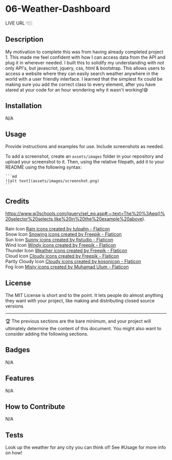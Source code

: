 # 06-Weather-Dashboard

LIVE URL 👇🏼<br>


## Description

My motivation to complete this was from having already completed project 1. This made me feel confident with how I can access data from the API and plug it in wherever needed. I built this to solidify my understanding with not only API's, but javascriot, jquery, css, html & bootstrap. This allows users to access a website where they can easily search weather anywhere in the world with a user friendly interface. I learned that the simplest fix could be making sure you add the correct class to every element, after you have stared at your code for an hour wondering why it wasn't working!😅

## Installation

N/A

## Usage

Provide instructions and examples for use. Include screenshots as needed.

To add a screenshot, create an `assets/images` folder in your repository and upload your screenshot to it. Then, using the relative filepath, add it to your README using the following syntax:

    ```md
    ![alt text](assets/images/screenshot.png)
    ```

## Credits

https://www.w3schools.com/jquery/sel_eq.asp#:~:text=The%20%3Aeq()%20selector%20selects,like%20in%20the%20example%20above).

Rain Icon
<a href="https://www.flaticon.com/free-icons/rain" title="rain icons">Rain icons created by tulpahn - Flaticon</a>
<br>
Snow Icon
<a href="https://www.flaticon.com/free-icons/snowing" title="snowing icons">Snowing icons created by Freepik - Flaticon</a>
<br>
Sun Icon
<a href="https://www.flaticon.com/free-icons/sunny" title="sunny icons">Sunny icons created by fjstudio - Flaticon</a>
<br>
Wind Icon
<a href="https://www.flaticon.com/free-icons/windy" title="windy icons">Windy icons created by Freepik - Flaticon</a>
<br>
Thunder Icon
<a href="https://www.flaticon.com/free-icons/weather" title="weather icons">Weather icons created by Freepik - Flaticon</a>
<br>
Cloud Icon
<a href="https://www.flaticon.com/free-icons/cloudy" title="cloudy icons">Cloudy icons created by Freepik - Flaticon</a>
<br>
Partly Cloudy Icon
<a href="https://www.flaticon.com/free-icons/cloudy" title="cloudy icons">Cloudy icons created by kosonicon - Flaticon</a>
<br>
Fog Icon
<a href="https://www.flaticon.com/free-icons/misty" title="misty icons">Misty icons created by Muhamad Ulum - Flaticon</a>

## License

The MIT License is short and to the point. It lets people do almost anything they want with your project, like making and distributing closed source versions

---

🏆 The previous sections are the bare minimum, and your project will ultimately determine the content of this document. You might also want to consider adding the following sections.

## Badges

N/A

## Features

N/A

## How to Contribute

N/A

## Tests

Look up the weather for any city you can think of! See #Usage for more info on how!
